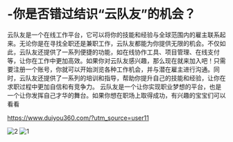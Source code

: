 # -你是否错过结识“云队友”的机会？
云队友是一个在线工作平台，它可以将你的技能和经验与全球范围内的雇主联系起来。无论你是在寻找全职还是兼职工作，云队友都能为你提供无限的机会。不仅如此，云队友还提供了一系列便捷的功能，如在线协作工具、项目管理、在线支付等，让你在工作中更加高效。如果你对云队友感兴趣，那么现在就来加入吧！只需要注册一个账号，你就可以开始浏览各种工作机会，并与潜在雇主进行沟通。同时，云队友还提供了一系列的培训和指导，帮助你提升自己的技能和经验，让你在求职过程中更加自信和有竞争力。
云队友是一个让你实现职业梦想的平台，也是一个让你发挥自己才华的舞台。如果你想在职场上取得成功，有兴趣的宝宝们可以看看


https://www.duiyou360.com/?utm_source=user11


![2](https://github.com/blfhwvhwv/-/assets/106823563/bb3d7fbd-677c-48a9-ad24-32f9cad439a8)
![1](https://github.com/blfhwvhwv/-/assets/106823563/fbc0c517-c6e7-4ce4-84f5-c82a14508270)
